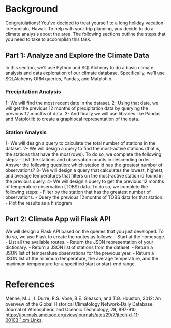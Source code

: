 # Background
Congratulations! You've decided to treat yourself to a long holiday vacation in Honolulu, Hawaii. To help with your trip planning, you decide to do a climate analysis about the area. The following sections outline the steps that you need to take to accomplish this task.

## Part 1: Analyze and Explore the Climate Data
In this section, we’ll use Python and SQLAlchemy to do a basic climate analysis and data exploration of our climate database. Specifically, we’ll use SQLAlchemy ORM queries, Pandas, and Matplotlib. 

### Precipitation Analysis
1- We will find the most recent date in the dataset.
2- Using that date, we will get the previous 12 months of precipitation data by querying the previous 12 months of data.
3- And finally we will use libraries like Pandas and Matplotlib to create a graphiocal representation of the data.

### Station Analysis
1- We will design a query to calculate the total number of stations in the dataset.
2- We will design a query to find the most-active stations (that is, the stations that have the most rows). To do so, we complete the following steps:
	- List the stations and observation counts in descending order.
	- Answer the following question: which station id has the greatest number of observations?
3- We will design a query that calculates the lowest, highest, and average temperatures that filters on the most-active station id found in the previous query.
4- We will design a query to get the previous 12 months of temperature observation (TOBS) data. To do so, we complete the following steps:
	- Filter by the station that has the greatest number of observations.
	- Query the previous 12 months of TOBS data for that station.
	- Plot the results as a histogram

## Part 2: Climate App wil Flask API
We will design a Flask API based on the queries that you just developed. To do so, we use Flask to create the routes as follows:
	- Start at the homepage.
	- List all the available routes.
	- Return the JSON representation of your dictionary.
	- Return a JSON list of stations from the dataset.
	- Return a JSON list of temperature observations for the previous year.
	- Return a JSON list of the minimum temperature, the average temperature, and the maximum temperature for a specified start or start-end range.
	
# References
Menne, M.J., I. Durre, R.S. Vose, B.E. Gleason, and T.G. Houston, 2012: An overview of the Global Historical Climatology Network-Daily Database. Journal of Atmospheric and Oceanic Technology, 29, 897-910, https://journals.ametsoc.org/view/journals/atot/29/7/jtech-d-11-00103_1.xmlLinks.